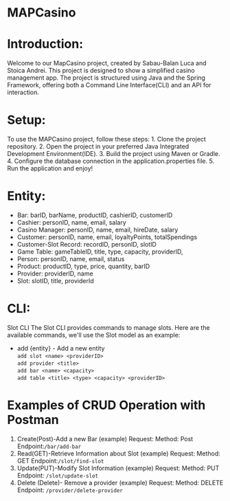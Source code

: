 # MAPCasino
# Introduction:
Welcome to our MapCasino project, created by Sabau-Balan Luca and Stoica Andrei. This project is designed to show a simplified casino management app. The project is structured  using Java and the Spring Framework, offering both a Command Line Interface(CLI) and an API for interaction.
# Setup:
To use the MAPCasino project, follow these steps:
   	1. Clone the project repository.
    	2. Open the project in your preferred Java Integrated Development Environment(IDE).
     	3. Build the project using Maven or Gradle.
      	4. Configure the database connection in the application.properties file.
       	5. Run the application and enjoy!
# Entity:
+ Bar: barID, barName, productID, cashierID, customerID
+ Cashier: personID, name, email, salary
+ Casino Manager: personID, name, email, hireDate, salary
+ Customer: personID, name, email, loyaltyPoints, totalSpendings
+ Customer-Slot Record: recordID, personID, slotID
+ Game Table: gameTableID, title, type, capacity, providerID,
+ Person: personID, name, email, status
+ Product: productID, type, price, quantity, barID
+ Provider: providerID, name
+ Slot: slotID, title, providerId

# CLI:
Slot CLI The Slot CLI provides commands to manage slots. Here are the available commands, we'll use the Slot model as an example:

+ add {entity} - Add a new entity <br>
  ```add slot <name> <providerID>```<br>
  ```add provider <title>```<br>
  ```add bar <name> <capacity>```<br>
  ```add table <title> <type> <capacity> <providerID>```<br>
  		
# Examples of CRUD Operation with Postman
1. Create(Post)-Add a new Bar (example)
   Request:
      Method: Post
      Endpoint:```/bar/add-bar```<br>
2. Read(GET)-Retrieve Information about Slot (example)
   Request:
      Method: GET
      Endpoint:```/slot/find-slot```<br>
3. Update(PUT)-Modify Slot Information (example)
   Request: 
      Method: PUT
      Endpoint: ```/slot/update-slot```<br>
4. Delete (Delete)- Remove a provider (example)
   Request:
      Method: DELETE
      Endpoint: ```/provider/delete-provider```<br>
